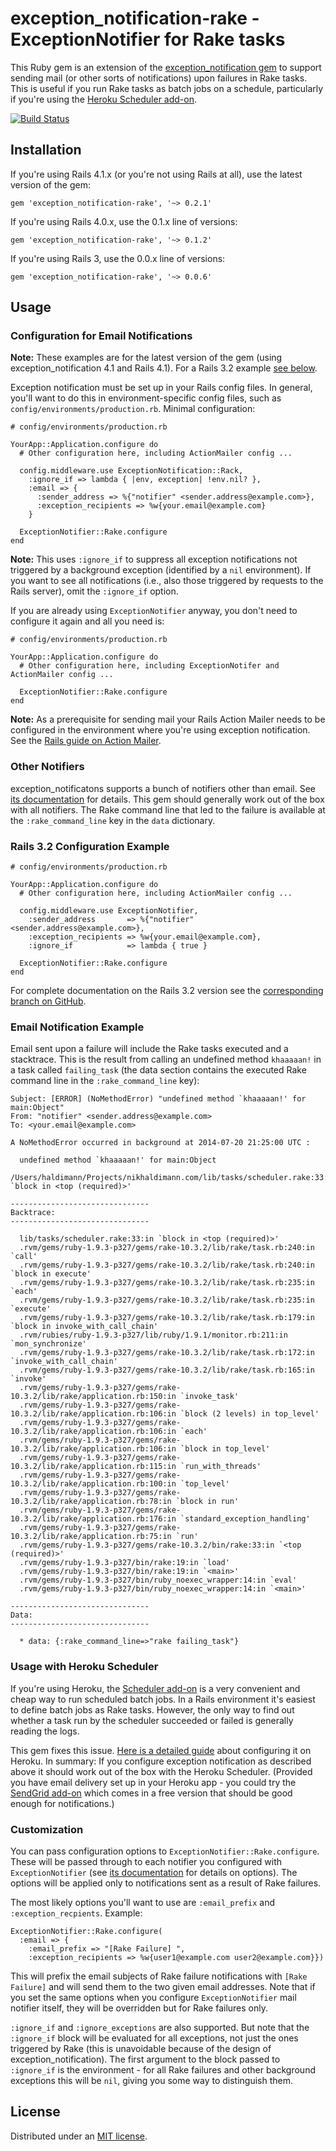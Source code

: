 exception_notification-rake - ExceptionNotifier for Rake tasks
==============================================================

This Ruby gem is an extension of the [exception_notification gem](http://rubygems.org/gems/exception_notification) to support sending mail (or other sorts of notifications) upon failures in Rake tasks. This is useful if you run Rake tasks as batch jobs on a schedule, particularly if you're using the [Heroku Scheduler add-on](http://addons.heroku.com/scheduler).

[![Build Status](https://travis-ci.org/nikhaldi/exception_notification-rake.png)](https://travis-ci.org/nikhaldi/exception_notification-rake)

## Installation

If you're using Rails 4.1.x (or you're not using Rails at all), use the latest version of the gem:

    gem 'exception_notification-rake', '~> 0.2.1'

If you're using Rails 4.0.x, use the 0.1.x line of versions:

    gem 'exception_notification-rake', '~> 0.1.2'

If you're using Rails 3, use the 0.0.x line of versions:

    gem 'exception_notification-rake', '~> 0.0.6'


## Usage

### Configuration for Email Notifications

**Note:** These examples are for the latest version of the gem (using exception_notification 4.1 and Rails 4.1). For a Rails 3.2 example [see below](#rails-32-configuration-example).

Exception notification must be set up in your Rails config files. In general, you'll want to do this in environment-specific config files, such as `config/environments/production.rb`. Minimal configuration:

    # config/environments/production.rb

    YourApp::Application.configure do
      # Other configuration here, including ActionMailer config ...

      config.middleware.use ExceptionNotification::Rack,
        :ignore_if => lambda { |env, exception| !env.nil? },
        :email => {
          :sender_address => %{"notifier" <sender.address@example.com>},
          :exception_recipients => %w{your.email@example.com}
        }

      ExceptionNotifier::Rake.configure
    end

**Note:** This uses `:ignore_if` to suppress all exception notifications not triggered by a background exception (identified by a `nil` environment). If you want to see all notifications (i.e., also those triggered by requests to the Rails server), omit the `:ignore_if` option.

If you are already using `ExceptionNotifier` anyway, you don't need to configure it again and all you need is:

    # config/environments/production.rb

    YourApp::Application.configure do
      # Other configuration here, including ExceptionNotifer and ActionMailer config ...

      ExceptionNotifier::Rake.configure
    end

**Note:** As a prerequisite for sending mail your Rails Action Mailer needs to be configured in the environment where you're using exception notification. See the [Rails guide on Action Mailer](http://guides.rubyonrails.org/action_mailer_basics.html#action-mailer-configuration).


### Other Notifiers

exception_notificatons supports a bunch of notifiers other than email. See [its documentation](http://smartinez87.github.io/exception_notification/#notifiers) for details. This gem should generally work out of the box with all notifiers. The Rake command line that led to the failure is available at the `:rake_command_line` key in the `data` dictionary.


### Rails 3.2 Configuration Example

    # config/environments/production.rb

    YourApp::Application.configure do
      # Other configuration here, including ActionMailer config ...

      config.middleware.use ExceptionNotifier,
        :sender_address       => %{"notifier" <sender.address@example.com>},
        :exception_recipients => %w{your.email@example.com},
        :ignore_if            => lambda { true }

      ExceptionNotifier::Rake.configure
    end

For complete documentation on the Rails 3.2 version see the [corresponding branch on GitHub](https://github.com/nikhaldi/exception_notification-rake/tree/rails3.2).


### Email Notification Example

Email sent upon a failure will include the Rake tasks executed and a stacktrace. This is the result from calling an undefined method `khaaaaan!` in a task called `failing_task` (the data section contains the executed Rake command line in the `:rake_command_line` key):

    Subject: [ERROR] (NoMethodError) "undefined method `khaaaaan!' for main:Object"
    From: "notifier" <sender.address@example.com>
    To: <your.email@example.com>

    A NoMethodError occurred in background at 2014-07-20 21:25:00 UTC :

      undefined method `khaaaaan!' for main:Object
      /Users/haldimann/Projects/nikhaldimann.com/lib/tasks/scheduler.rake:33:in `block in <top (required)>'

    -------------------------------
    Backtrace:
    -------------------------------

      lib/tasks/scheduler.rake:33:in `block in <top (required)>'
      .rvm/gems/ruby-1.9.3-p327/gems/rake-10.3.2/lib/rake/task.rb:240:in `call'
      .rvm/gems/ruby-1.9.3-p327/gems/rake-10.3.2/lib/rake/task.rb:240:in `block in execute'
      .rvm/gems/ruby-1.9.3-p327/gems/rake-10.3.2/lib/rake/task.rb:235:in `each'
      .rvm/gems/ruby-1.9.3-p327/gems/rake-10.3.2/lib/rake/task.rb:235:in `execute'
      .rvm/gems/ruby-1.9.3-p327/gems/rake-10.3.2/lib/rake/task.rb:179:in `block in invoke_with_call_chain'
      .rvm/rubies/ruby-1.9.3-p327/lib/ruby/1.9.1/monitor.rb:211:in `mon_synchronize'
      .rvm/gems/ruby-1.9.3-p327/gems/rake-10.3.2/lib/rake/task.rb:172:in `invoke_with_call_chain'
      .rvm/gems/ruby-1.9.3-p327/gems/rake-10.3.2/lib/rake/task.rb:165:in `invoke'
      .rvm/gems/ruby-1.9.3-p327/gems/rake-10.3.2/lib/rake/application.rb:150:in `invoke_task'
      .rvm/gems/ruby-1.9.3-p327/gems/rake-10.3.2/lib/rake/application.rb:106:in `block (2 levels) in top_level'
      .rvm/gems/ruby-1.9.3-p327/gems/rake-10.3.2/lib/rake/application.rb:106:in `each'
      .rvm/gems/ruby-1.9.3-p327/gems/rake-10.3.2/lib/rake/application.rb:106:in `block in top_level'
      .rvm/gems/ruby-1.9.3-p327/gems/rake-10.3.2/lib/rake/application.rb:115:in `run_with_threads'
      .rvm/gems/ruby-1.9.3-p327/gems/rake-10.3.2/lib/rake/application.rb:100:in `top_level'
      .rvm/gems/ruby-1.9.3-p327/gems/rake-10.3.2/lib/rake/application.rb:78:in `block in run'
      .rvm/gems/ruby-1.9.3-p327/gems/rake-10.3.2/lib/rake/application.rb:176:in `standard_exception_handling'
      .rvm/gems/ruby-1.9.3-p327/gems/rake-10.3.2/lib/rake/application.rb:75:in `run'
      .rvm/gems/ruby-1.9.3-p327/gems/rake-10.3.2/bin/rake:33:in `<top (required)>'
      .rvm/gems/ruby-1.9.3-p327/bin/rake:19:in `load'
      .rvm/gems/ruby-1.9.3-p327/bin/rake:19:in `<main>'
      .rvm/gems/ruby-1.9.3-p327/bin/ruby_noexec_wrapper:14:in `eval'
      .rvm/gems/ruby-1.9.3-p327/bin/ruby_noexec_wrapper:14:in `<main>'

    -------------------------------
    Data:
    -------------------------------

      * data: {:rake_command_line=>"rake failing_task"}


### Usage with Heroku Scheduler

If you're using Heroku, the [Scheduler add-on](http://addons.heroku.com/scheduler) is a very convenient and cheap way to run scheduled batch jobs. In a Rails environment it's easiest to define batch jobs as Rake tasks. However, the only way to find out whether a task run by the scheduler succeeded or failed is generally reading the logs.

This gem fixes this issue. [Here is a detailed guide](http://blog.nikhaldimann.com/2013/02/19/failure-notifications-for-rake-tasks-on-the-heroku-scheduler/) about configuring it on Heroku. In summary: If you configure exception notification as described above it should work out of the box with the Heroku Scheduler. (Provided you have email delivery set up in your Heroku app - you could try the [SendGrid add-on](https://addons.heroku.com/sendgrid) which comes in a free version that should be good enough for notifications.)


### Customization

You can pass configuration options to `ExceptionNotifier::Rake.configure`. These will be
passed through to each notifier you configured with `ExceptionNotifier` (see [its documentation](https://github.com/smartinez87/exception_notification) for details on options). The options will be applied only to notifications sent as a result of Rake failures.

The most likely options you'll want to use are `:email_prefix` and `:exception_recpients`. Example:

    ExceptionNotifier::Rake.configure(
      :email => {
        :email_prefix => "[Rake Failure] ",
        :exception_recipients => %w{user1@example.com user2@example.com}})

This will prefix the email subjects of Rake failure notifications with `[Rake Failure]` and will send them to the two given email addresses. Note that if you set the same options when you configure `ExceptionNotifier` mail notifier itself, they will be overridden but for Rake failures only.

`:ignore_if` and `:ignore_exceptions` are also supported. But note that the `:ignore_if` block will be evaluated for all exceptions, not just the ones triggered by Rake (this is unavoidable because of the design of exception_notification). The first argument to the block passed to `:ignore_if` is the environment - for all Rake failures and other background exceptions this will be `nil`, giving you some way to distinguish them.


## License

Distributed under an [MIT license](https://github.com/nikhaldi/exception_notification-rake/blob/master/LICENSE.md).
